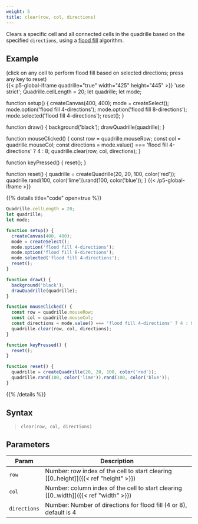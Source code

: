 ```yaml
---
weight: 5
title: clear(row, col, directions)
---
```


Clears a specific cell and all connected cells in the quadrille based on the specified `directions`, using a [flood fill](https://en.wikipedia.org/wiki/Flood_fill) algorithm.

## Example

(click on any cell to perform flood fill based on selected directions; press any key to reset)\
{{< p5-global-iframe quadrille="true" width="425" height="445" >}}
'use strict';
Quadrille.cellLength = 20;
let quadrille;
let mode;

function setup() {
  createCanvas(400, 400);
  mode = createSelect();
  mode.option('flood fill 4-directions');
  mode.option('flood fill 8-directions');
  mode.selected('flood fill 4-directions');
  reset();
}

function draw() {
  background('black');
  drawQuadrille(quadrille);
}

function mouseClicked() {
  const row = quadrille.mouseRow;
  const col = quadrille.mouseCol;
  const directions = mode.value() === 'flood fill 4-directions' ? 4 : 8;
  quadrille.clear(row, col, directions);
}

function keyPressed() {
  reset();
}

function reset() {
  quadrille = createQuadrille(20, 20, 100, color('red'));
  quadrille.rand(100, color('lime')).rand(100, color('blue'));
}
{{< /p5-global-iframe >}}

{{% details title="code" open=true %}}
```js
Quadrille.cellLength = 20;
let quadrille;
let mode;

function setup() {
  createCanvas(400, 400);
  mode = createSelect();
  mode.option('flood fill 4-directions');
  mode.option('flood fill 8-directions');
  mode.selected('flood fill 4-directions');
  reset();
}

function draw() {
  background('black');
  drawQuadrille(quadrille);
}

function mouseClicked() {
  const row = quadrille.mouseRow;
  const col = quadrille.mouseCol;
  const directions = mode.value() === 'flood fill 4-directions' ? 4 : 8;
  quadrille.clear(row, col, directions);
}

function keyPressed() {
  reset();
}

function reset() {
  quadrille = createQuadrille(20, 20, 100, color('red'));
  quadrille.rand(100, color('lime')).rand(100, color('blue'));
}
```
{{% /details %}}

## Syntax

> `clear(row, col, directions)`

## Parameters

| Param        | Description                                                                            |
|--------------|----------------------------------------------------------------------------------------|
| `row`        | Number: row index of the cell to start clearing [\[0..height\]]({{< ref "height" >}})  |
| `col`        | Number: column index of the cell to start clearing [\[0..width\]]({{< ref "width" >}}) |
| `directions` | Number: Number of directions for flood fill (4 or 8), default is 4                     |